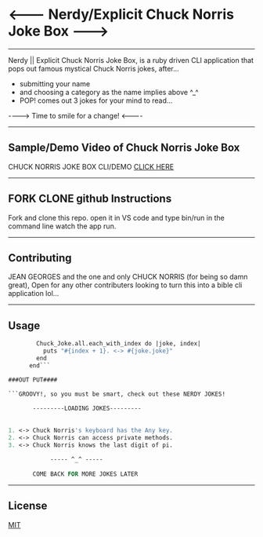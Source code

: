 # <--- Nerdy/Explicit Chuck Norris Joke Box --->
----
Nerdy || Explicit Chuck Norris Joke Box, is a ruby driven CLI application that pops out famous mystical Chuck Norris jokes, after...
- submitting your name
- and choosing a category as the name implies above ^_^ 
- POP! comes out 3 jokes for your mind to read...

----> Time to smile for a change! <----

----

## Sample/Demo Video of Chuck Norris Joke Box

CHUCK NORRIS JOKE BOX CLI/DEMO
[CLICK HERE](https://youtu.be/czls1kUb80A)


---

## FORK CLONE github Instructions

Fork and clone this repo.
open it in VS code and type bin/run in the command line
watch the app run.

---
## Contributing
JEAN GEORGES and the one and only 
CHUCK NORRIS (for being so damn great),
Open for any other contributers looking to turn this into a bible cli application lol...

---
##              Usage

``` def jokeslist_with_index
        Chuck_Joke.all.each_with_index do |joke, index|
          puts "#{index + 1}. <-> #{joke.joke}"  
        end
      end```

###OUT PUT####

```GROOVY!, so you must be smart, check out these NERDY JOKES!
 
       ---------LOADING JOKES---------       
 
 
1. <-> Chuck Norris's keyboard has the Any key.
2. <-> Chuck Norris can access private methods.
3. <-> Chuck Norris knows the last digit of pi.
 
            ----- ^_^ -----                
 
       COME BACK FOR MORE JOKES LATER      
```

---
## License
[MIT](https://choosealicense.com/licenses/mit/)